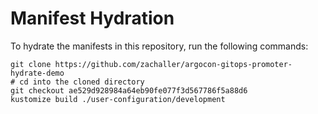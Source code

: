 # Manifest Hydration

To hydrate the manifests in this repository, run the following commands:

```shell
git clone https://github.com/zachaller/argocon-gitops-promoter-hydrate-demo
# cd into the cloned directory
git checkout ae529d928984a64eb90fe077f3d567786f5a88d6
kustomize build ./user-configuration/development
```
